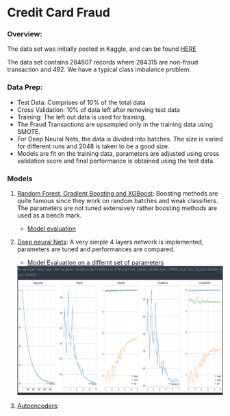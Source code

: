 # Credit Card Fraud

### Overview:

The data set was initially posted in Kaggle, and can be found [HERE](https://github.com/curiousily/Credit-Card-Fraud-Detection-using-Autoencoders-in-Keras/tree/master/data)

The data set contains 284807 records where 284315 are non-fraud transaction and 492. We have a typical class imbalance problem.


### Data Prep:

* Test Data: Comprises of 10% of the total data
* Cross Validation: 10% of data left after removing test data
* Training: The left out data is used for training.
* The Fraud Transactions are upsampled only in the training data using SMOTE.
* For Deep Neural Nets, the data is divided into batches. The size is varied for different runs and 2048 is taken to be a good size. 
* Models are fit on the training data, parameters are adjusted using cross validation score and final performance is obtained using the test data. 

### Models

1. [Random Forest, Gradient Boosting and XGBoost](https://github.com/Sardhendu/Data-Science-Projects/blob/master/CreditCardFraudDetection/models/boosting.py): Boosting methods are quite famous since they work on random batches and weak classifiers. The parameters are not tuned extensively rather boosting methods are used as a bench mark.

    * [Model evaluation](https://github.com/Sardhendu/Data-Science-Projects/blob/master/CreditCardFraudDetection/model_eval_boost.ipynb)

2. [Deep neural Nets](https://github.com/Sardhendu/Data-Science-Projects/blob/master/CreditCardFraudDetection/models/nnet.py): A very simple 4 layers network is implemented, parameters are tuned and performances are compared.

    * [Model Evaluation on a differnt set of parameters](https://github.com/Sardhendu/Data-Science-Projects/blob/master/CreditCardFraudDetection/model_eval_deepL.ipynb)
    
     <img src="https://github.com/Sardhendu/Data-Science-Projects/blob/master/CreditCardFraudDetection/images/Screen%20Shot%202018-03-18%20at%202.27.49%20AM.png" width="1000" height="300">
     
3. [Autoencoders](https://github.com/Sardhendu/Data-Science-Projects/blob/master/CreditCardFraudDetection/models/autoencoders.py): 
